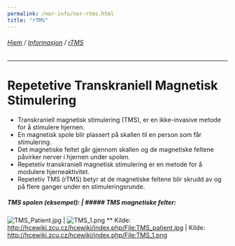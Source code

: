 ```yaml
---
permalink: /nor-info/nor-rtms.html
title: "rTMS"
---
```

###### [Hjem](https://uitpsypro.github.io/1/) / [Informasjon](https://uitpsypro.github.io/1/eng-info) / [rTMS](https://uitpsypro.github.io/1/eng-info/eng-rtms)
---
# Repetetive Transkraniell Magnetisk Stimulering

* Transkraniell magnetisk stimulering (TMS), er en ikke-invasive metode for å stimulere hjernen.
* En magnetisk spole blir plassert på skallen til en person som får stimulering.
* Det magnetiske feltet går gjennom skallen og de magnetiske feltene påvirker nerver i hjernen under spolen.
* Repetetiv transkraniell magnetisk stimulering er en metode for å modulere hjerneaktivitet.
* Repetetiv TMS (rTMS) betyr at de magnetiske feltene blir skrudd av og på flere ganger under en stimuleringsrunde.


##### TMS spolen (eksempel): | ##### TMS magnetiske felter:
![TMS_Patient.jpg](/1/pictures/TMS_patient.jpg) | ![TMS_1.png](/1/pictures/TMS_1.png) 
** Kilde: http://hcewiki.zcu.cz/hcewiki/index.php/File:TMS_patient.jpg | Kilde: http://hcewiki.zcu.cz/hcewiki/index.php/File:TMS_1.png
